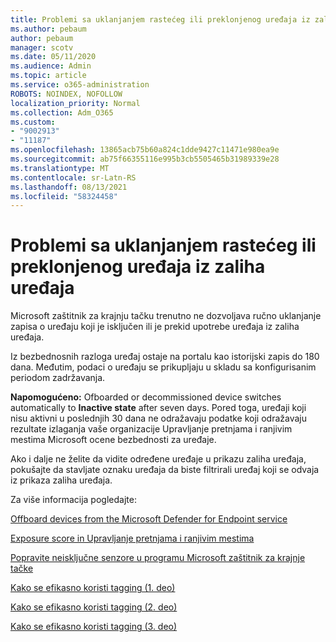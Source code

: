```yaml
---
title: Problemi sa uklanjanjem rastećeg ili preklonjenog uređaja iz zaliha uređaja
ms.author: pebaum
author: pebaum
manager: scotv
ms.date: 05/11/2020
ms.audience: Admin
ms.topic: article
ms.service: o365-administration
ROBOTS: NOINDEX, NOFOLLOW
localization_priority: Normal
ms.collection: Adm_O365
ms.custom:
- "9002913"
- "11187"
ms.openlocfilehash: 13865acb75b60a824c1dde9427c11471e980ea9e
ms.sourcegitcommit: ab75f66355116e995b3cb5505465b31989339e28
ms.translationtype: MT
ms.contentlocale: sr-Latn-RS
ms.lasthandoff: 08/13/2021
ms.locfileid: "58324458"
---
```

# <a name="issues-with-removing-an-offboarded-or-decommissioned-device-from-the-device-inventory"></a>Problemi sa uklanjanjem rastećeg ili preklonjenog uređaja iz zaliha uređaja

Microsoft zaštitnik za krajnju tačku trenutno ne dozvoljava ručno uklanjanje zapisa o uređaju koji je isključen ili je prekid upotrebe uređaja iz zaliha uređaja.

Iz bezbednosnih razloga uređaj ostaje na portalu kao istorijski zapis do 180 dana. Međutim, podaci o uređaju se prikupljaju u skladu sa konfigurisanim periodom zadržavanja.

**Napomogućeno:** Ofboarded or decommissioned device switches automatically to **Inactive state** after seven days. Pored toga, uređaji koji nisu aktivni u poslednjih 30 dana ne odražavaju podatke koji odražavaju rezultate izlaganja vaše organizacije Upravljanje pretnjama i ranjivim mestima Microsoft ocene bezbednosti za uređaje.
 
Ako i dalje ne želite da vidite određene uređaje u prikazu zaliha uređaja, pokušajte da stavljate oznaku uređaja da biste filtrirali uređaj koji se odvaja iz prikaza zaliha uređaja.

Za više informacija pogledajte:

[Offboard devices from the Microsoft Defender for Endpoint service](https://docs.microsoft.com/microsoft-365/security/defender-endpoint/offboard-machines.md)

[Exposure score in Upravljanje pretnjama i ranjivim mestima](https://docs.microsoft.com/microsoft-365/security/defender-endpoint/tvm-exposure-score.md)

[Popravite neisključne senzore u programu Microsoft zaštitnik za krajnje tačke](https://docs.microsoft.com/microsoft-365/security/defender-endpoint/fix-unhealthy-sensors#inactive-devices.md)

[Kako se efikasno koristi tagging (1. deo)](https://techcommunity.microsoft.com/t5/microsoft-defender-for-endpoint/how-to-use-tagging-effectively-part-1/ba-p/1964058)

[Kako se efikasno koristi tagging (2. deo)](https://techcommunity.microsoft.com/t5/microsoft-defender-for-endpoint/how-to-use-tagging-effectively-part-2/ba-p/1962008)

[Kako se efikasno koristi tagging (3. deo)](https://techcommunity.microsoft.com/t5/microsoft-defender-for-endpoint/how-to-use-tagging-effectively-part-3/ba-p/1964073)




